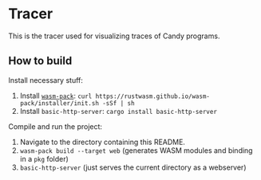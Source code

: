 # Tracer

This is the tracer used for visualizing traces of Candy programs.

## How to build

Install necessary stuff:

1. Install [`wasm-pack`](https://rustwasm.github.io/wasm-pack/): `curl https://rustwasm.github.io/wasm-pack/installer/init.sh -sSf | sh`
2. Install `basic-http-server`: `cargo install basic-http-server`

Compile and run the project:

1. Navigate to the directory containing this README.
2. `wasm-pack build --target web` (generates WASM modules and binding in a `pkg` folder)
3. `basic-http-server` (just serves the current directory as a webserver)
